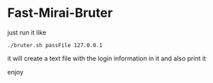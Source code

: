 # Fast-Mirai-Bruter

just run it like
```
./bruter.sh passFile 127.0.0.1
```

it will create a text file with the login information in it and also print it

enjoy
